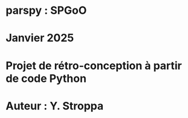 # parspy : SPGoO 
# Janvier 2025 
# Projet de rétro-conception  à partir de code Python 
# Auteur : Y. Stroppa 
